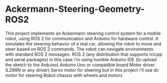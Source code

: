 # Ackermann-Steering-Geometry-ROS2
This project implements an Ackermann steering control system for a mobile robot, using ROS 2 for communication and Arduino for hardware control. It simulates the steering behavior of a real car, allowing the robot to move and steer based on ROS 2 commands. The robot can navigate environments with standard ROS 2 messages.
ROS 2 (any distribution that supports rclcpp and serial packages) in this case i'm using humble 
Arduino IDE (to upload the sketch to the Arduino)
Arduino Uno or compatible board
Motor driver (L298N or any driver)
Servo motor for steering but in this project i'll use dc motor for steering 
Robot chassis with wheels and motors
